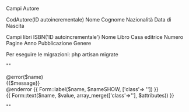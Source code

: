 Campi Autore

CodAutore(ID autoincrementale)
Nome
Cognome
Nazionalità
Data di Nascita



Campi libri
ISBN('ID autoincrementale')
Nome Libro
Casa editrice
Numero Pagine
Anno Pubblicazione
Genere


Per eseguire le migrazioni:      php artisan migrate

""<div class="">
    @error($name)
    <div class="alert alert-danger">{{$message}}</div>
@enderror
    {{ Form::label($name, $nameSHOW, ['class'=> '']) }}<br>
    {{ Form::text($name, $value, array_merge(['class'=>''], $attributes)) }}
</div>""
